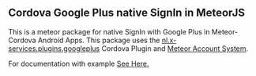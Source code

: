 Cordova Google Plus native SignIn in MeteorJS
-----------------------------
This is a meteor package for native SignIn with Google Plus in Meteor-Cordova Android Apps. 
This package uses the [nl.x-services.plugins.googleplus](http://plugins.cordova.io/#/package/nl.x-services.plugins.googleplus) Cordova Plugin and [Meteor Account System](https://github.com/meteor/meteor/tree/master/packages/accounts-base).

For documentation with example [See Here.](https://github.com/sujith3g/meteor-g-plus)
